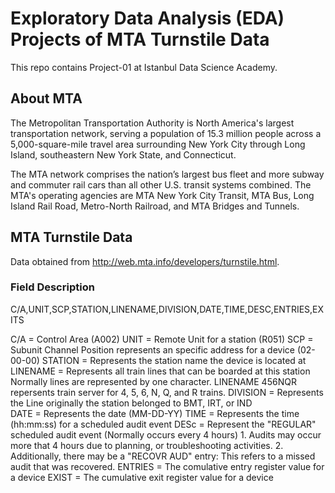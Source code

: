 # Exploratory Data Analysis (EDA) Projects of MTA Turnstile Data

This repo contains Project-01 at Istanbul Data Science Academy.

## About MTA

The Metropolitan Transportation Authority is North America's largest transportation network, serving a population of 15.3 million people across a 5,000-square-mile travel area surrounding New York City through Long Island, southeastern New York State, and Connecticut.

The MTA network comprises the nation’s largest bus fleet and more subway and commuter rail cars than all other U.S. transit systems combined. The MTA's operating agencies are MTA New York City Transit, MTA Bus, Long Island Rail Road, Metro-North Railroad, and MTA Bridges and Tunnels. 

## MTA Turnstile Data

Data obtained from http://web.mta.info/developers/turnstile.html. 

### Field Description

C/A,UNIT,SCP,STATION,LINENAME,DIVISION,DATE,TIME,DESC,ENTRIES,EXITS


C/A      = Control Area (A002)
UNIT     = Remote Unit for a station (R051)
SCP      = Subunit Channel Position represents an specific address for a device (02-00-00)
STATION  = Represents the station name the device is located at
LINENAME = Represents all train lines that can be boarded at this station
           Normally lines are represented by one character.  LINENAME 456NQR repersents train server for 4, 5, 6, N, Q, and R trains.
DIVISION = Represents the Line originally the station belonged to BMT, IRT, or IND   
DATE     = Represents the date (MM-DD-YY)
TIME     = Represents the time (hh:mm:ss) for a scheduled audit event
DESc     = Represent the "REGULAR" scheduled audit event (Normally occurs every 4 hours)
           1. Audits may occur more that 4 hours due to planning, or troubleshooting activities. 
           2. Additionally, there may be a "RECOVR AUD" entry: This refers to a missed audit that was recovered. 
ENTRIES  = The comulative entry register value for a device
EXIST    = The cumulative exit register value for a device
